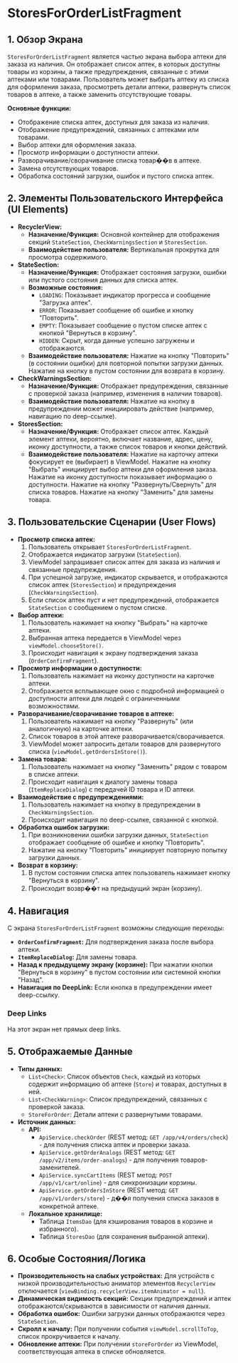 # StoresForOrderListFragment

## 1. Обзор Экрана

`StoresForOrderListFragment` является частью экрана выбора аптеки для заказа из наличия. Он отображает список аптек, в которых доступны товары из корзины, а также предупреждения, связанные с этими аптеками или товарами. Пользователь может выбрать аптеку из списка для оформления заказа, просмотреть детали аптеки, развернуть список товаров в аптеке, а также заменить отсутствующие товары.

**Основные функции:**
*   Отображение списка аптек, доступных для заказа из наличия.
*   Отображение предупреждений, связанных с аптеками или товарами.
*   Выбор аптеки для оформления заказа.
*   Просмотр информации о доступности аптеки.
*   Разворачивание/сворачивание списка товар��в в аптеке.
*   Замена отсутствующих товаров.
*   Обработка состояний загрузки, ошибок и пустого списка аптек.

## 2. Элементы Пользовательского Интерфейса (UI Elements)

*   **RecyclerView:**
    *   **Назначение/Функция:** Основной контейнер для отображения секций `StateSection`, `CheckWarningsSection` и `StoresSection`.
    *   **Взаимодействие пользователя:** Вертикальная прокрутка для просмотра содержимого.
*   **StateSection:**
    *   **Назначение/Функция:** Отображает состояния загрузки, ошибки или пустого состояния данных для списка аптек.
    *   **Возможные состояния:**
        *   `LOADING`: Показывает индикатор прогресса и сообщение "Загрузка аптек".
        *   `ERROR`: Показывает сообщение об ошибке и кнопку "Повторить".
        *   `EMPTY`: Показывает сообщение о пустом списке аптек с кнопкой "Вернуться в корзину".
        *   `HIDDEN`: Скрыт, когда данные успешно загружены и отображаются.
    *   **Взаимодействие пользователя:** Нажатие на кнопку "Повторить" (в состоянии ошибки) для повторной попытки загрузки данных. Нажатие на кнопку в пустом состоянии для возврата в корзину.
*   **CheckWarningsSection:**
    *   **Назначение/Функция:** Отображает предупреждения, связанные с проверкой заказа (например, изменения в наличии товаров).
    *   **Взаимодействие пользователя:** Нажатие на кнопку в предупреждении может инициировать действие (например, навигацию по deep-ссылке).
*   **StoresSection:**
    *   **Назначение/Функция:** Отображает список аптек. Каждый элемент аптеки, вероятно, включает название, адрес, цену, иконку доступности, а также список товаров и кнопки действий.
    *   **Взаимодействие пользователя:** Нажатие на карточку аптеки фокусирует ее (выбирает) в ViewModel. Нажатие на кнопку "Выбрать" инициирует выбор аптеки для оформления заказа. Нажатие на иконку доступности показывает информацию о доступности. Нажатие на кнопку "Развернуть/Свернуть" для списка товаров. Нажатие на кнопку "Заменить" для замены товара.

## 3. Пользовательские Сценарии (User Flows)

*   **Просмотр списка аптек:**
    1.  Пользователь открывает `StoresForOrderListFragment`.
    2.  Отображается индикатор загрузки (`StateSection`).
    3.  ViewModel запрашивает список аптек для заказа из наличия и связанные предупреждения.
    4.  При успешной загрузке, индикатор скрывается, и отображаются список аптек (`StoresSection`) и предупреждения (`CheckWarningsSection`).
    5.  Если список аптек пуст и нет предупреждений, отображается `StateSection` с сообщением о пустом списке.
*   **Выбор аптеки:**
    1.  Пользователь нажимает на кнопку "Выбрать" на карточке аптеки.
    2.  Выбранная аптека передается в ViewModel через `viewModel.chooseStore()`.
    3.  Происходит навигация к экрану подтверждения заказа (`OrderConfirmFragment`).
*   **Просмотр информации о доступности:**
    1.  Пользователь нажимает на иконку доступности на карточке аптеки.
    2.  Отображается всплывающее окно с подробной информацией о доступности аптеки для людей с ограниченными возможностями.
*   **Разворачивание/сворачивание товаров в аптеке:**
    1.  Пользователь нажимает на кнопку "Развернуть" (или аналогичную) на карточке аптеки.
    2.  Список товаров в этой аптеке разворачивается/сворачивается.
    3.  ViewModel может запросить детали товаров для развернутого списка (`viewModel.getOrdersInStore()`).
*   **Замена товара:**
    1.  Пользователь нажимает на кнопку "Заменить" рядом с товаром в списке аптеки.
    2.  Происходит навигация к диалогу замены товара (`ItemReplaceDialog`) с передачей ID товара и ID аптеки.
*   **Взаимодействие с предупреждениями:**
    1.  Пользователь нажимает на кнопку в предупреждении в `CheckWarningsSection`.
    2.  Происходит навигация по deep-ссылке, связанной с кнопкой.
*   **Обработка ошибок загрузки:**
    1.  При возникновении ошибки загрузки данных, `StateSection` отображает сообщение об ошибке и кнопку "Повторить".
    2.  Нажатие на кнопку "Повторить" инициирует повторную попытку загрузки данных.
*   **Возврат в корзину:**
    1.  В пустом состоянии списка аптек пользователь нажимает кнопку "Вернуться в корзину".
    2.  Происходит возвр��т на предыдущий экран (корзину).

## 4. Навигация

С экрана `StoresForOrderListFragment` возможны следующие переходы:

*   **`OrderConfirmFragment`:** Для подтверждения заказа после выбора аптеки.
*   **`ItemReplaceDialog`:** Для замены товара.
*   **Назад к предыдущему экрану (корзине):** При нажатии кнопки "Вернуться в корзину" в пустом состоянии или системной кнопки "Назад".
*   **Навигация по DeepLink:** Если кнопка в предупреждении имеет deep-ссылку.

### Deep Links

На этот экран нет прямых deep links.

## 5. Отображаемые Данные

*   **Типы данных:**
    *   `List<Check>`: Список объектов `Check`, каждый из которых содержит информацию об аптеке (`Store`) и товарах, доступных в ней.
    *   `List<CheckWarning>`: Список предупреждений, связанных с проверкой заказа.
    *   `StoreForOrder`: Детали аптеки с развернутыми товарами.
*   **Источник данных:**
    *   **API:**
        *   `ApiService.checkOrder` (REST метод: `GET /app/v4/orders/check`) - для получения списка аптек и проверки заказа.
        *   `ApiService.getOrderAnalogs` (REST метод: `GET /app/v2/items/order-analogs`) - для получения товаров-заменителей.
        *   `ApiService.syncCartItems` (REST метод: `POST /app/v1/cart/online`) - для синхронизации корзины.
        *   `ApiService.getOrdersInStore` (REST метод: `GET /app/v1/orders/store`) - д��я получения списка заказов в конкретной аптеке.
    *   **Локальное хранилище:**
        *   Таблица `ItemsDao` (для кэширования товаров в корзине и избранного).
        *   Таблица `StoresDao` (для сохранения выбранной аптеки).

## 6. Особые Состояния/Логика

*   **Производительность на слабых устройствах:** Для устройств с низкой производительностью аниматор элементов `RecyclerView` отключается (`viewBinding.recyclerView.itemAnimator = null`).
*   **Динамическая видимость секций:** Секции предупреждений и аптек отображаются/скрываются в зависимости от наличия данных.
*   **Обработка ошибок:** Ошибки загрузки данных отображаются через `StateSection`.
*   **Скролл к началу:** При получении события `viewModel.scrollToTop`, список прокручивается к началу.
*   **Обновление аптеки:** При получении `storeForOrder` из ViewModel, соответствующая аптека в списке обновляется.
